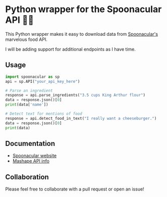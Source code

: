 # Python wrapper for the Spoonacular API 🥄🍎
This Python wrapper makes it easy to download data from [Spoonacular's](https://spoonacular.com/) marvelous food API.

I will be adding support for additional endpoints as I have time.

## Usage
```python
import spoonacular as sp
api = sp.API("your_api_key_here")

# Parse an ingredient
response = api.parse_ingredients("3.5 cups King Arthur flour")
data = response.json()[0]
print(data['name'])

# Detect text for mentions of food 
response = api.detect_food_in_text("I really want a cheeseburger.")
data = response.json()[0]
print(data)
```

## Documentation
 - [Spoonacular website](https://spoonacular.com/food-api)
 - [Mashape API info](https://market.mashape.com/spoonacular/recipe-food-nutrition)

## Collaboration
Please feel free to collaborate with a pull request or open an issue!
